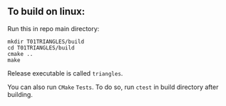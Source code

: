 
## To build on linux:
Run this in repo main directory:
```
mkdir T01TRIANGLES/build
cd T01TRIANGLES/build
cmake ..
make
```
Release executable is called `triangles`.

You can also run `CMake` `Tests`. To do so, run `ctest` in build directory after building.
